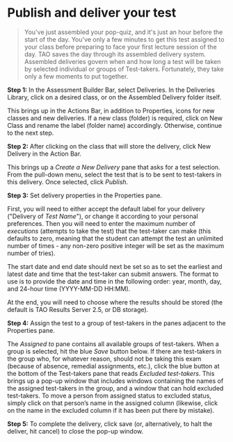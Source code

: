 # Publish and deliver your test

>You've just assembled your pop-quiz, and it's just an hour before the start of the day. You've only a few minutes to get this test assigned to your class before preparing to face your first lecture session of the day. TAO saves the day through its assembled delivery system. Assembled deliveries govern when and how long a test will be taken by selected individual or groups of Test-takers. Fortunately, they take only a few moments to put together.

**Step 1:**  In the Assessment Builder Bar, select Deliveries. In the Deliveries Library, click on a desired class, or on the Assembled Delivery folder itself.

This brings up in the Actions Bar, in addition to Properties, icons for new classes and new deliveries. If a new class (folder) is required, click on New Class and rename the label (folder name) accordingly. Otherwise, continue to the next step.

**Step 2:** After clicking on the class that will store the delivery, click New Delivery in the Action Bar.

This brings up a *Create a New Delivery* pane that asks for a test selection. From the pull-down menu, select the test that is to be sent to test-takers in this delivery. Once selected, click *Publish*.

**Step 3:** Set delivery properties in the Properties pane.

First, you will need to either accept the default label for your delivery ("Delivery of *Test Name*"), or change it according to your personal preferences. Then you will need to enter the maximum number of *executions* (attempts to take the test) that the test-taker can make (this defaults to zero, meaning that the student can attempt the test an unlimited number of times - any non-zero positive integer will be set as the maximum number of tries).

The start date and end date should next be set so as to set the earliest and latest date and time that the test-taker can submit answers. The format to use is to provide the date and time in the following order: year, month, day, and 24-hour time (YYYY-MM-DD HH:MM).

At the end, you will need to choose where the results should be stored (the default is TAO Results Server 2.5, or DB storage).

**Step 4:** Assign the test to a group of test-takers in the panes adjacent to the Properties pane.

The *Assigned to* pane contains all available groups of test-takers. When a group is selected, hit the blue *Save* button below. If there are test-takers in the group who, for whatever reason, should not be taking this exam (because of absence, remedial assignments, etc.), click the blue button at the bottom of the Test-takers pane that reads *Excluded test-takers*. This brings up a pop-up window that includes windows containing the names of the assigned test-takers in the group, and a window that can hold excluded test-takers. To move a person from assigned status to excluded status, simply click on that person’s name in the assigned column (likewise, click on the name in the excluded column if it has been put there by mistake). 

**Step 5:** To complete the delivery, click save (or, alternatively, to halt the deliver, hit cancel) to close the pop-up window.
